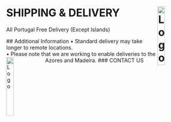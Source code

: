 # SHIPPING & DELIVERY <img alt="Logo" align="right" src="https://i.postimg.cc/XqH9nsvw/SPORTS-EXPRESS-logos-transparent.png" width="20%" />
<p>All Portugal Free Delivery (Except Islands)</p>
## Additional Information
• Standard delivery may take longer to remote locations.
<br>
• Please note that we are working to enable deliveries to the Azores and Madeira.
### CONTACT US
<img alt="Logo" align="left" src="https://i.postimg.cc/9ffg6y6Z/phone.png" width="20%" />
